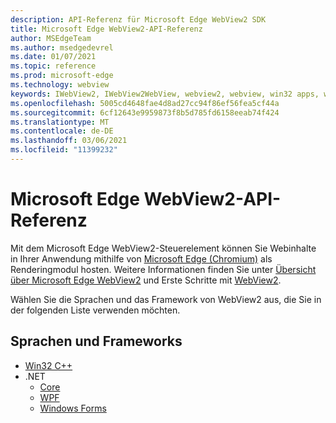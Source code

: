 ```yaml
---
description: API-Referenz für Microsoft Edge WebView2 SDK
title: Microsoft Edge WebView2-API-Referenz
author: MSEdgeTeam
ms.author: msedgedevrel
ms.date: 01/07/2021
ms.topic: reference
ms.prod: microsoft-edge
ms.technology: webview
keywords: IWebView2, IWebView2WebView, webview2, webview, win32 apps, win32, edge, ICoreWebView2, ICoreWebView2Controller, browser control
ms.openlocfilehash: 5005cd4648fae4d8ad27cc94f86ef56fea5cf44a
ms.sourcegitcommit: 6cf12643e9959873f8b5d785fd6158eeab74f424
ms.translationtype: MT
ms.contentlocale: de-DE
ms.lasthandoff: 03/06/2021
ms.locfileid: "11399232"
---
```

# <a name="microsoft-edge-webview2-api-reference"></a>Microsoft Edge WebView2-API-Referenz  

Mit dem Microsoft Edge WebView2-Steuerelement können Sie Webinhalte in Ihrer Anwendung mithilfe von [Microsoft Edge (Chromium)](https://www.microsoftedgeinsider.com) als Renderingmodul hosten.  Weitere Informationen finden Sie unter [Übersicht über Microsoft Edge WebView2](./index.md) und Erste Schritte mit [WebView2](gettingstarted/win32.md).  

Wählen Sie die Sprachen und das Framework von WebView2 aus, die Sie in der folgenden Liste verwenden möchten.  

## <a name="languages-and-frameworks"></a>Sprachen und Frameworks  

*   [Win32 C++](/microsoft-edge/webview2/reference/win32/index)  
*   .NET  
    *   [Core][DotnetMicrosoftWebWebView2CoreNamespace]  
    *   [WPF][DotnetMicrosoftWebWebView2WpfNamespace]  
    *   [Windows Forms][DotnetMicrosoftWebWebView2WinformsNamespace]  

<!-- links -->  

[DotnetMicrosoftWebWebview2CoreNamespace]: /dotnet/api/microsoft.web.webview2.core "Microsoft.Web.WebView2.Core Namespace | Microsoft Docs"
[DotnetMicrosoftWebWebview2WpfNamespace]: /dotnet/api/microsoft.web.webview2.wpf "Microsoft.Web.WebView2.Wpf Namespace | Microsoft Docs"
[DotnetMicrosoftWebWebview2WinformsNamespace]: /dotnet/api/microsoft.web.webview2.winforms "Microsoft.Web.WebView2.WinForms Namespace | Microsoft Docs"
